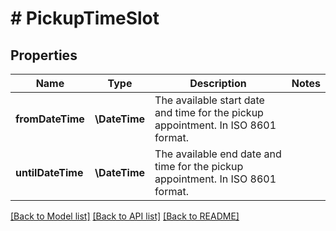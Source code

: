 # # PickupTimeSlot

## Properties

Name | Type | Description | Notes
------------ | ------------- | ------------- | -------------
**fromDateTime** | **\DateTime** | The available start date and time for the pickup appointment. In ISO 8601 format. |
**untilDateTime** | **\DateTime** | The available end date and time for the pickup appointment. In ISO 8601 format. |

[[Back to Model list]](../../README.md#models) [[Back to API list]](../../README.md#endpoints) [[Back to README]](../../README.md)
